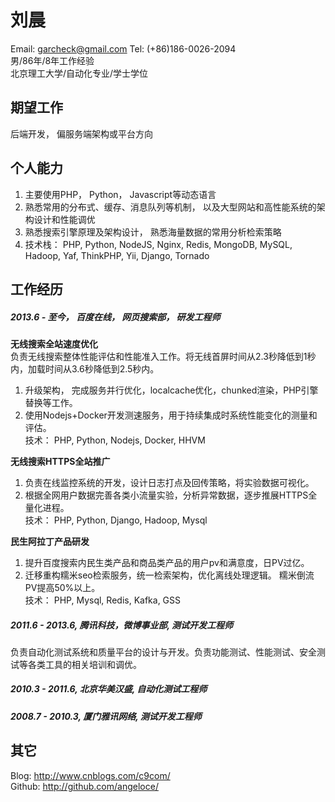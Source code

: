 # 刘晨
Email: garcheck@gmail.com   Tel: (+86)186-0026-2094      
男/86年/8年工作经验  
北京理工大学/自动化专业/学士学位  

## 期望工作
后端开发， 偏服务端架构或平台方向  

## 个人能力
1) 主要使用PHP， Python， Javascript等动态语言  
2) 熟悉常用的分布式、缓存、消息队列等机制， 以及大型网站和高性能系统的架构设计和性能调优  
3) 熟悉搜索引擎原理及架构设计， 熟悉海量数据的常用分析检索策略   
4) 技术栈： PHP, Python, NodeJS, Nginx, Redis, MongoDB, MySQL, Hadoop, Yaf, ThinkPHP, Yii, Django, Tornado

## 工作经历

##### **2013.6 - 至今， 百度在线， 网页搜索部， 研发工程师**  
**无线搜索全站速度优化**     
负责无线搜索整体性能评估和性能准入工作。将无线首屏时间从2.3秒降低到1秒内，加载时间从3.6秒降低到2.5秒内。   
1) 升级架构， 完成服务并行优化，localcache优化，chunked渲染，PHP引擎替换等工作。   
2) 使用Nodejs+Docker开发测速服务，用于持续集成时系统性能变化的测量和评估。  
技术： PHP, Python, Nodejs, Docker, HHVM

**无线搜索HTTPS全站推广**  
1) 负责在线监控系统的开发，设计日志打点及回传策略，将实验数据可视化。  
2) 根据全网用户数据完善各类小流量实验，分析异常数据，逐步推展HTTPS全量化进程。  
技术： PHP, Python, Django, Hadoop, Mysql

**民生阿拉丁产品研发**  
1) 提升百度搜索内民生类产品和商品类产品的用户pv和满意度，日PV过亿。  
2) 迁移重构糯米seo检索服务，统一检索架构，优化离线处理逻辑。 糯米倒流PV提高50%以上。  
技术： PHP, Mysql, Redis, Kafka, GSS    

##### **2011.6 - 2013.6, 腾讯科技，微博事业部, 测试开发工程师**  
负责自动化测试系统和质量平台的设计与开发。负责功能测试、性能测试、安全测试等各类工具的相关培训和调优。  

##### **2010.3 - 2011.6, 北京华美汉盛, 自动化测试工程师**  
##### **2008.7 - 2010.3, 厦门雅讯网络, 测试开发工程师**       

## 其它
Blog: http://www.cnblogs.com/c9com/  
Github: http://github.com/angeloce/  

